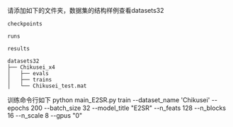 请添加如下的文件夹，数据集的结构样例查看datasets32

```plaintext
checkpoints
 
runs

results

datasets32
├── Chikusei_x4
│   ├── evals
│   ├── trains
│   └── Chikusei_test.mat
```

训练命令行如下
python main_E2SR.py train --dataset_name 'Chikusei' --epochs 200 --batch_size 32 --model_title "E2SR" --n_feats 128 --n_blocks 16 --n_scale 8 --gpus "0"
